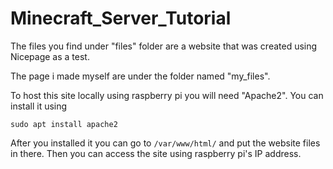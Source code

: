 # Minecraft_Server_Tutorial

The files you find under "files" folder are a website that was created using Nicepage as a test.

The page i made myself are under the folder named "my_files".

To host this site locally using raspberry pi you will need "Apache2". You can install it using
```
sudo apt install apache2
```

After you installed it you can go to ```/var/www/html/``` and put the website files in there. Then you can access the site using raspberry pi's IP address.
